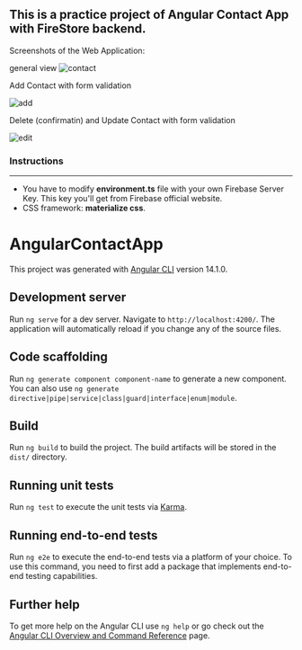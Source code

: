 <h2>This is a practice project of Angular Contact App  with FireStore backend. </h2>
Screenshots of the Web Application:

general view
![contact](https://user-images.githubusercontent.com/29815600/219708548-8cffd727-9e1e-42a6-8352-f86bf65b40b4.png)

Add Contact with form validation

![add](https://user-images.githubusercontent.com/29815600/219711370-213a237b-e24f-4f02-82d4-a426e00c9ce0.png)


Delete (confirmatin) and Update Contact with form validation

![edit](https://user-images.githubusercontent.com/29815600/219709977-5af084c6-fa9a-4fc6-93de-642b716f2878.png)



<h3>Instructions</h3>
<hr>
<ul>
<li>You have to modify <b>environment.ts</b> file with your own Firebase Server Key. This key you'll get from Firebase official website.
</li>
<li>CSS framework: <b>materialize css</b>.
</li>
</ul>








# AngularContactApp

This project was generated with [Angular CLI](https://github.com/angular/angular-cli) version 14.1.0.

## Development server

Run `ng serve` for a dev server. Navigate to `http://localhost:4200/`. The application will automatically reload if you change any of the source files.

## Code scaffolding

Run `ng generate component component-name` to generate a new component. You can also use `ng generate directive|pipe|service|class|guard|interface|enum|module`.

## Build

Run `ng build` to build the project. The build artifacts will be stored in the `dist/` directory.

## Running unit tests

Run `ng test` to execute the unit tests via [Karma](https://karma-runner.github.io).

## Running end-to-end tests

Run `ng e2e` to execute the end-to-end tests via a platform of your choice. To use this command, you need to first add a package that implements end-to-end testing capabilities.

## Further help

To get more help on the Angular CLI use `ng help` or go check out the [Angular CLI Overview and Command Reference](https://angular.io/cli) page.
